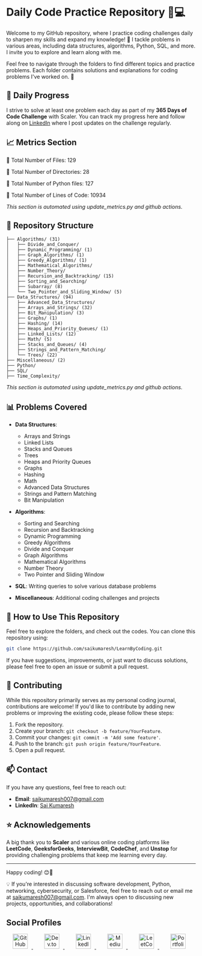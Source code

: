 # Daily Code Practice Repository 📘💻

Welcome to my GitHub repository, where I practice coding challenges daily to sharpen my skills and expand my knowledge! 🚀 I tackle problems in various areas, including data structures, algorithms, Python, SQL, and more. I invite you to explore and learn along with me.

Feel free to navigate through the folders to find different topics and practice problems. Each folder contains solutions and explanations for coding problems I've worked on. 📝

## 📅 Daily Progress

I strive to solve at least one problem each day as part of my **365 Days of Code Challenge** with Scaler. You can track my progress here and follow along on [LinkedIn](https://www.linkedin.com/in/sai-kumaresh/) where I post updates on the challenge regularly.

## 📈 Metrics Section

<!-- metrics-section-start -->
📁 Total Number of Files: 129 

📂 Total Number of Directories: 28 

🐍 Total Number of Python files: 127 

📜 Total Number of Lines of Code: 10934 

<!-- metrics-section-end -->

*This section is automated using update_metrics.py and github actions.*

## 📂 Repository Structure

<!-- Directory structure will be auto-populated here by the script -->

<!-- START OF DIRECTORY STRUCTURE -->
```
├── Algorithms/ (31)
│   ├── Divide_and_Conquer/
│   ├── Dynamic_Programming/ (1)
│   ├── Graph_Algorithms/ (1)
│   ├── Greedy_Algorithms/ (1)
│   ├── Mathematical_Algorithms/
│   ├── Number_Theory/
│   ├── Recursion_and_Backtracking/ (15)
│   ├── Sorting_and_Searching/
│   ├── Subarray/ (8)
│   └── Two_Pointer_and_Sliding_Window/ (5)
├── Data_Structures/ (94)
│   ├── Advanced_Data_Structures/
│   ├── Arrays_and_Strings/ (32)
│   ├── Bit_Manipulation/ (3)
│   ├── Graphs/ (1)
│   ├── Hashing/ (14)
│   ├── Heaps_and_Priority_Queues/ (1)
│   ├── Linked_Lists/ (12)
│   ├── Math/ (5)
│   ├── Stacks_and_Queues/ (4)
│   ├── Strings_and_Pattern_Matching/
│   └── Trees/ (22)
├── Miscellaneous/ (2)
├── Python/
├── SQL/
├── Time_Complexity/

```
<!-- END OF DIRECTORY STRUCTURE -->

*This section is automated using update_metrics.py and github actions.*

## 📊 Problems Covered

- **Data Structures**: 
  - Arrays and Strings
  - Linked Lists
  - Stacks and Queues
  - Trees
  - Heaps and Priority Queues
  - Graphs
  - Hashing
  - Math
  - Advanced Data Structures
  - Strings and Pattern Matching
  - Bit Manipulation

- **Algorithms**: 
  - Sorting and Searching
  - Recursion and Backtracking
  - Dynamic Programming
  - Greedy Algorithms
  - Divide and Conquer
  - Graph Algorithms
  - Mathematical Algorithms
  - Number Theory
  - Two Pointer and Sliding Window

- **SQL**: Writing queries to solve various database problems

- **Miscellaneous**: Additional coding challenges and projects

## 🚀 How to Use This Repository

Feel free to explore the folders, and check out the codes. You can clone this repository using:

```bash
git clone https://github.com/saikumaresh/LearnByCoding.git
```

If you have suggestions, improvements, or just want to discuss solutions, please feel free to open an issue or submit a pull request.

## 🤝 Contributing

While this repository primarily serves as my personal coding journal, contributions are welcome! If you'd like to contribute by adding new problems or improving the existing code, please follow these steps:

1. Fork the repository.
2. Create your branch: `git checkout -b feature/YourFeature`.
3. Commit your changes: `git commit -m 'Add some feature'`.
4. Push to the branch: `git push origin feature/YourFeature`.
5. Open a pull request.

## 📫 Contact

If you have any questions, feel free to reach out:

- **Email**: [saikumaresh007@gmail.com](mailto:saikumaresh007@gmail.com)
- **LinkedIn**: [Sai Kumaresh](https://www.linkedin.com/in/sai-kumaresh/)

## ⭐ Acknowledgements

A big thank you to **Scaler** and various online coding platforms like **LeetCode**, **GeeksforGeeks**, **InterviewBit**, **CodeChef**, and **Unstop** for providing challenging problems that keep me learning every day.

---

Happy coding! 😊🚀


💡 If you're interested in discussing software development, Python, networking, cybersecurity, or Salesforce, feel free to reach out or email me at saikumaresh007@gmail.com. I'm always open to discussing new projects, opportunities, and collaborations!

## Social Profiles

<p align="center">
  <a href="https://github.com/saikumaresh" target="_blank" title="GitHub" style="margin: 0 15px;">
    <img src="https://img.shields.io/badge/-GitHub-181717?style=flat&logo=github&logoColor=white" alt="GitHub" height="40" style="margin-right: 10px;" />
  </a>
  <a href="https://dev.to/sai_kumaresh" target="_blank" title="DEV.to" style="margin: 0 15px;">
    <img src="https://img.shields.io/badge/-DEV.to-0A0A0A?style=flat&logo=dev.to&logoColor=white" alt="Dev.to" height="40" style="margin-right: 10px;" />
  </a>
  <a href="https://www.linkedin.com/in/sai-kumaresh/" target="_blank" title="LinkedIn" style="margin: 0 15px;">
    <img src="https://img.shields.io/badge/-LinkedIn-0A66C2?style=flat&logo=linkedin&logoColor=white" alt="LinkedIn" height="40" style="margin-right: 10px;" />
  </a>
  <a href="https://medium.com/@saikumaresh" target="_blank" title="Medium" style="margin: 0 15px;">
    <img src="https://img.shields.io/badge/-Medium-12100E?style=flat&logo=medium&logoColor=white" alt="Medium" height="40" style="margin-right: 10px;" />
  </a>
  <a href="https://leetcode.com/u/saikumaresh/" target="_blank" title="LeetCode" style="margin: 0 15px;">
    <img src="https://img.shields.io/badge/-LeetCode-FFA116?style=flat&logo=leetcode&logoColor=white" alt="LeetCode" height="40" style="margin-right: 10px;" />
  </a>
  <a href="https://saikumaresh.github.io/" target="_blank" title="Portfolio" style="margin: 0 15px;">
    <img src="https://img.shields.io/badge/-Portfolio-4285F4?style=flat&logo=google-chrome&logoColor=white" alt="Portfolio" height="40" style="margin-right: 10px;" />
  </a>
</p>

